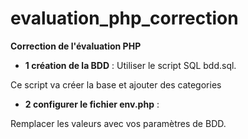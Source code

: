 # evaluation_php_correction
**Correction de l'évaluation PHP** 

- **1 création de la BDD** :
Utiliser le script SQL bdd.sql.

Ce script va créer la base et ajouter des categories

- **2 configurer le fichier env.php** :

Remplacer les valeurs avec vos paramètres de BDD.
